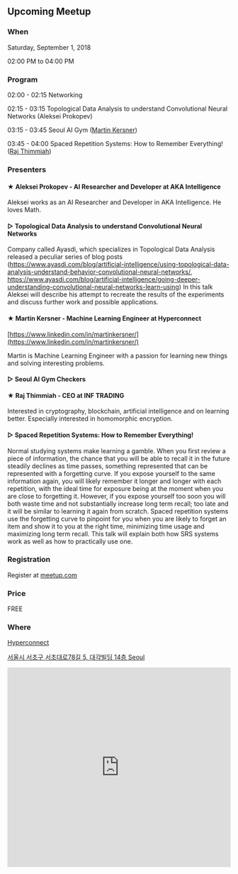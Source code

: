 ## Upcoming Meetup

### When
Saturday, September 1, 2018

02:00 PM to 04:00 PM

### Program
02:00 - 02:15 Networking

02:15 - 03:15 Topological Data Analysis to understand Convolutional Neural Networks (Aleksei Prokopev)

03:15 - 03:45 Seoul AI Gym ([Martin Kersner](members/martin))

03:45 - 04:00 Spaced Repetition Systems: How to Remember Everything! ([Raj Thimmiah](members/raj))


### Presenters

#### ★ Aleksei Prokopev - AI Researcher and Developer at AKA Intelligence
Aleksei works as an AI Researcher and Developer in AKA Intelligence. He loves Math.

#### ▷ Topological Data Analysis to understand Convolutional Neural Networks
Company called Ayasdi, which specializes in Topological Data Analysis released a peculiar series of blog posts (https://www.ayasdi.com/blog/artificial-intelligence/using-topological-data-analysis-understand-behavior-convolutional-neural-networks/, https://www.ayasdi.com/blog/artificial-intelligence/going-deeper-understanding-convolutional-neural-networks-learn-using) In this talk Aleksei will describe his attempt to recreate the results of the experiments and discuss further work and possible applications.

#### ★ Martin Kersner - Machine Learning Engineer at Hyperconnect
[https://www.linkedin.com/in/martinkersner/](https://www.linkedin.com/in/martinkersner/)

Martin is Machine Learning Engineer with a passion for learning new things and solving interesting problems.

#### ▷ Seoul AI Gym Checkers


#### ★ Raj Thimmiah - CEO at INF TRADING
Interested in cryptography, blockchain, artificial intelligence and on learning better. Especially interested in homomorphic encryption.

#### ▷ Spaced Repetition Systems: How to Remember Everything!
Normal studying systems make learning a gamble. When you first review a piece of information, the chance that you will be able to recall it in the future steadily declines as time passes, something represented that can be represented with a forgetting curve. If you expose yourself to the same information again, you will likely remember it longer and longer with each repetition, with the ideal time for exposure being at the moment when you are close to forgetting it. However, if you expose yourself too soon you will both waste time and not substantially increase long term recall; too late and it will be similar to learning it again from scratch. Spaced repetition systems use the forgetting curve to pinpoint for you when you are likely to forget an item and show it to you at the right time, minimizing time usage and maximizing long term recall. This talk will explain both how SRS systems work as well as how to practically use one.


### Registration
Register at [meetup.com](https://www.meetup.com/Seoul-Artificial-Intelligence/events/254130731/)

### Price
FREE

### Where

[Hyperconnect](http://www.hpcnt.com)

[서울시 서초구 서초대로78길 5, 대각빌딩 14층 Seoul](https://www.google.com/maps/place/%EB%8C%80%EA%B0%81%EB%B9%8C%EB%94%A9/@37.4972664,127.0273556,17z/data=!3m1!4b1!4m5!3m4!1s0x357ca15a2f9719ab:0x20210a76b2b256f7!8m2!3d37.4972664!4d127.0273556)

<center>
<iframe src="https://www.google.com/maps/embed?pb=!1m18!1m12!1m3!1d3165.4515690893822!2d127.02735559999999!3d37.4972664!2m3!1f0!2f0!3f0!3m2!1i1024!2i768!4f13.1!3m3!1m2!1s0x357ca15a2f9719ab%3A0x20210a76b2b256f7!2z64yA6rCB67mM65Sp!5e0!3m2!1sen!2s!4v1508801167955" width="100%" height="450" frameborder="0" style="border:0" allowfullscreen></iframe>
</center>
